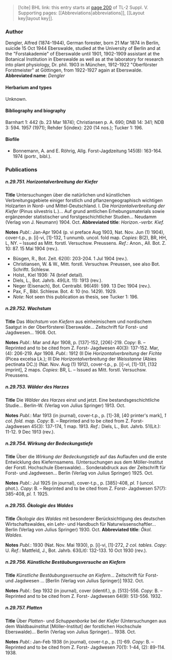 > [!cite] BHL link: this entry starts at [page 200](https://www.biodiversitylibrary.org/page/33259246) of TL-2 Suppl. V.
> Supporting pages: [[Abbreviations|abbreviations]], [[Layout key|layout key]].

### Author

Dengler, Alfred (1874-1944), German forester, born 21 Mar 1874 in Berlin, suicide 15 Oct 1944 Eberswalde, studied at the University of Berlin and at the "Forstakademie" of Eberswalde until 1901, 1902-1909 assistant at the Botanical Institution in Eberswalde as well as at the laboratory for research into plant physiology, Dr. phil. 1903 in München, 1912-1922 "Oberförster Forstmeister" at Göttingen, from 1922-1927 again at Eberswalde. 
**Abbreviated name**: *Dengler*

#### Herbarium and types

Unknown.

#### Bibliography and biography

Barnhart 1: 442 (b. 23 Mar 1874); Christiansen p. A. 690; DNB 14: 341; NDB 3: 594. 1957 (1971); Rehder 5(index): 220 (14 nos.); Tucker 1: 196.

#### Biofile

- Bonnemann, A. and E. Röhrig, Allg. Forst-Jagdzeitung 145(8): 163-164. 1974 (portr., bibl.).

### Publications

##### n.29.751. Horizontalverbreitung der Kiefer

**Title**
Untersuchungen über die natürlichen und künstlichen Verbreitungsgebiete einiger forstlich und pflanzengeographisch wichtigen Holzarten in Nord- und Mittel-Deutschland. I. Die *Horizontalverbreitung der Kiefer* (Pinus silvestris L.)... Auf grund amtlichen Erhebungsmaterials sowie ergänzender statistischer und forstgeschichtlicher Studien... Neudamm (Verlag von J. Neumann) 1904. Oct.
**Abbreviated title**: *Horizon.-verbr. Kief.*

**Notes**
*Publ*.: Jan-Apr 1904 (p. vi preface Aug 1903, Nat. Nov. Jun (1) 1904), cover-t.p., p. \[i\]-vi, \[1\]-132, 1 unnumb. uncol. fold map. *Copies*: B(2), BR, HH, L, NY. – Issued as Mitt. forstl. Versuchsw. Preussens.
*Ref*.: Anon., All. Bot. Z. 10: 87. 15 Mai 1904 (rev.).
- Büsgen, R., Bot. Zeit. 62(II): 203-204. 1 Jul 1904 (rev.).
- Christiansen, W. & W., Mitt. forstl. Versuchsw. Preussen, see also Bot. Schriftt. Schlesw.
- Holst., Kiel 1936: 74 (brief detail).
- Diels, L., Bot. Jahrb. 49(Lit. 11): 1913 (rev.).
- Neger (Eisenach), Bot. Centralbl. 96(49): 599. 13 Dec 1904 (rev.).
- Pax, F., Bibl. Schlesw. Bot. 4: 10 (no. 1429). 1929.
- *Note*: Not seen this publication as thesis, see Tucker 1: 196.

##### n.29.752. Wachstum

**Title**
Das *Wachstum* von *Kiefern* aus einheimischem und nordischem Saatgut in der Oberförsterei Eberswalde... Zeitschrift für Forst- und Jagdwesen... 1908. Oct.

**Notes**
*Publ*.: Mar and Apr 1908, p. \[137\]-152, \[206\]-219. *Copy*: B. – Reprinted and to be cited from Z. Forst- Jagdwesen 40(3): 137-152. Mar, (4): 206-219. Apr 1908.
*Publ*.: 1912 (II Die *Horizontalverbreitung* der *Fichte* (Picea excelsa Lk.); III Die *Horizontalverbreitung* der *Weisstanne* (Abies pectinata DC.)) (Nat. Nov. Aug (1) 1912), cover-t.p., p. \[i\]-vi, \[1\]-131, \[132 imprint\], 2 maps. *Copies*: BR, L. – Issued as Mitt. forstl. Versuchsw. Preussens.

##### n.29.753. Wälder des Harzes

**Title**
Die *Wälder des Harzes* einst und jetzt. Eine bestandsgeschichtliche Studie... Berlin-W. (Verlag von Julius Springer) 1913. Oct.

**Notes**
*Publ*.: Mar 1913 (in journal), cover-t.p., p. \[1\]-38, \[40 printer's mark\], *1 col. fold. map. Copy*: B. – Reprinted and to be cited from Z. Forst- Jagdwesen 45(3): 137-174, 1 map. 1913.
*Ref*.: Diels, L., Bot. Jahrb. 51(Lit.): 11-12. 9 Dec 1913 (rev.).

##### n.29.754. Wirkung der Bedeckungstiefe

**Title**
Über die *Wirkung der Bedeckungstiefe* auf das Auflaufen und die erste Entwicklung des Kiefernsamens. (Untersuchungen aus dem Möller-Institut der Forstl. Hochschule Eberswalde)... Sonderabdruck aus der Zeitschrift für Forst- und Jagdwesen... Berlin (Verlag von Julius Springer) 1925. Oct.

**Notes**
*Publ*.: Jul 1925 (in journal), cover-t.p., p. \[385\]-408, *pl. 1* (uncol. phot.). *Copy*: B. – Reprinted and to be cited from Z. Forst- Jagdwesen 57(7): 385-408, *pl. 1.* 1925.

##### n.29.755. Ökologie des Waldes

**Title**
*Ökologie des Waldes* mit besonderer Berücksichtigung des deutschen Wirtschaftswaldes, ein Lehr- und Handbuch für Naturwissenschaftler... Berlin (Verlag von Julius Springer) 1930. Oct.
**Abbreviated title**: *Ökol. Waldes*.

**Notes**
*Publ*.: 1930 (Nat. Nov. Mai 1930), p. \[i\]-vi, \[1\]-272, *2 col. tables.* *Copy*: U.
*Ref*.: Mattfeld, J., Bot. Jahrb. 63(Lit): 132-133. 10 Oct 1930 (rev.).

##### n.29.756. Künstliche Bestäubungsversuche an Kiefern

**Title**
*Künstliche Bestäubungsversuche an Kiefern*... Zeitschrift für Forst- und Jagdwesen ... \[Berlin (Verlag von Julius Springer)\] 1932. Oct.

**Notes**
*Publ*.: Sep 1932 (in journal), cover (identif.), p. \[513\]-556. *Copy*: B. – Reprinted and to be cited from Z. Forst- Jagdwesen 64(9): 513-556. 1932.

##### n.29.757. Platten

**Title**
Über *Platten*- und *Schuppenborke* bei der *Kiefer* (Untersuchungen aus dem Waldbauinstitut \[Möller-Institut\] der forstlichen Hochschule Eberswalde)... Berlin (Verlag von Julius Springer)... 1938. Oct.

**Notes**
*Publ*.: Jan-Feb 1938 (in journal), cover-t.p., p. \[1\]-69. *Copy*: B. – Reprinted and to be cited from Z. Forst- Jagdwesen 70(1): 1-44, (2): 89-114. 1938.

